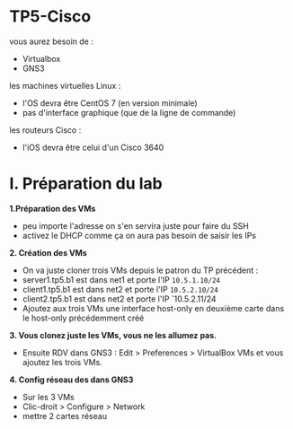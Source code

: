 # TP5-Cisco

vous aurez besoin de :

+ Virtualbox
+ GNS3

les machines virtuelles Linux :

+ l'OS devra être CentOS 7 (en version minimale)
+ pas d'interface graphique (que de la ligne de commande)

les routeurs Cisco :

+ l'iOS devra être celui d'un Cisco 3640

# I. Préparation du lab #

**1.Préparation des VMs**
+ peu importe l'adresse on s'en servira juste pour faire du SSH
+ activez le DHCP comme ça on aura pas besoin de saisir les IPs

**2. Création des VMs**

+ On va juste cloner trois VMs depuis le patron du TP précédent :
+ server1.tp5.b1 est dans net1 et porte l'IP `10.5.1.10/24`
+ client1.tp5.b1 est dans net2 et porte l'IP `10.5.2.10/24`
+ client2.tp5.b1 est dans net2 et porte l'IP `10.5.2.11/24
+ Ajoutez aux trois VMs une interface host-only en deuxième carte dans le host-only précédemment créé

**3. Vous clonez juste les VMs, vous ne les allumez pas.**

+ Ensuite RDV dans GNS3 : Edit > Preferences > VirtualBox VMs et vous ajoutez les trois VMs.

**4. Config réseau des dans GNS3**

+ Sur les 3 VMs
+ Clic-droit > Configure > Network
+ mettre 2 cartes réseau
